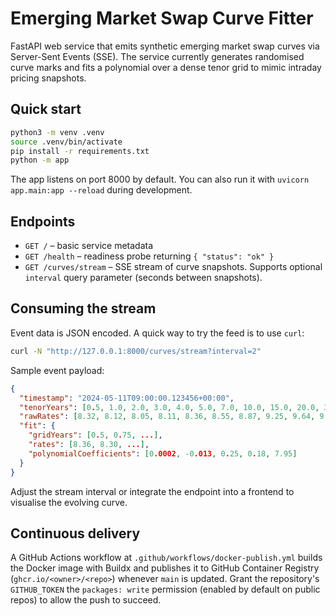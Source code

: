 # Emerging Market Swap Curve Fitter

FastAPI web service that emits synthetic emerging market swap curves via Server-Sent Events (SSE). The service currently generates randomised curve marks and fits a polynomial over a dense tenor grid to mimic intraday pricing snapshots.

## Quick start

```bash
python3 -m venv .venv
source .venv/bin/activate
pip install -r requirements.txt
python -m app
```

The app listens on port 8000 by default. You can also run it with `uvicorn app.main:app --reload` during development.

## Endpoints

- `GET /` – basic service metadata
- `GET /health` – readiness probe returning `{ "status": "ok" }`
- `GET /curves/stream` – SSE stream of curve snapshots. Supports optional `interval` query parameter (seconds between snapshots).

## Consuming the stream

Event data is JSON encoded. A quick way to try the feed is to use `curl`:

```bash
curl -N "http://127.0.0.1:8000/curves/stream?interval=2"
```

Sample event payload:

```json
{
  "timestamp": "2024-05-11T09:00:00.123456+00:00",
  "tenorYears": [0.5, 1.0, 2.0, 3.0, 4.0, 5.0, 7.0, 10.0, 15.0, 20.0, 30.0],
  "rawRates": [8.32, 8.12, 8.05, 8.11, 8.36, 8.55, 8.87, 9.25, 9.64, 9.85, 10.04],
  "fit": {
    "gridYears": [0.5, 0.75, ...],
    "rates": [8.36, 8.30, ...],
    "polynomialCoefficients": [0.0002, -0.013, 0.25, 0.18, 7.95]
  }
}
```

Adjust the stream interval or integrate the endpoint into a frontend to visualise the evolving curve.

## Continuous delivery

A GitHub Actions workflow at `.github/workflows/docker-publish.yml` builds the Docker image with Buildx and publishes it to GitHub Container Registry (`ghcr.io/<owner>/<repo>`) whenever `main` is updated. Grant the repository's `GITHUB_TOKEN` the `packages: write` permission (enabled by default on public repos) to allow the push to succeed.
